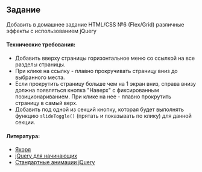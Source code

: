 ## Задание

Добавить в домашнее задание HTML/CSS №6 (Flex/Grid) различные эффекты с использованием jQuery

#### Технические требования:
- Добавить вверху страницы горизонтальное меню со ссылкой на все разделы страницы.
- При клике на ссылку - плавно прокручивать страницу вниз до выбранного места.
- Если прокрутить страницу больше чем на 1 экран вниз, справа внизу должна появляться кнопка "Наверх" с фиксированным позиционариванием. При клике на нее - плавно прокрутить страницу в самый верх.
- Добавить под одной из секций кнопку, которая будет выполнять функцию `slideToggle()` (прятать и показывать по клику) для данной секции.

#### Литература:
- [Якоря](http://htmlbook.ru/samhtml/yakorya)
- [jQuery для начинающих](http://anton.shevchuk.name/javascript/jquery-for-beginners/)
- [Стандартные анимации jQuery](https://jqbook.net.ru/jquery/Effects)